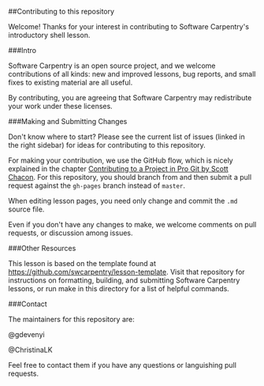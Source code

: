 ##Contributing to this repository

Welcome!  Thanks for your interest in contributing to Software Carpentry's introductory shell lesson.  

###Intro

Software Carpentry is an open source project, and we welcome contributions of all kinds: new and improved lessons, bug reports, and small fixes to existing material are all useful.

By contributing, you are agreeing that Software Carpentry may redistribute your work under these licenses.

###Making and Submitting Changes

Don't know where to start?  Please see the current list of issues (linked in the right sidebar) for ideas for contributing to this repository. 

For making your contribution, we use the GitHub flow, which is nicely explained in the chapter [Contributing to a Project in Pro Git by Scott Chacon](http://git-scm.com/book/en/v2/GitHub-Contributing-to-a-Project).  For this repository, you should branch from and then submit a pull request against the `gh-pages` branch instead of `master`.  

When editing lesson pages, you need only change and commit the `.md` source file.  

Even if you don't have any changes to make, we welcome comments on  pull requests, or discussion among issues.  

###Other Resources

This lesson is based on the template found at  https://github.com/swcarpentry/lesson-template.  Visit that repository for instructions on formatting, building, and submitting Software Carpentry lessons, or run make in this directory for a list of helpful commands.

###Contact

The maintainers for this repository are: 

@gdevenyi

@ChristinaLK

Feel free to contact them if you have any questions or languishing pull requests.  